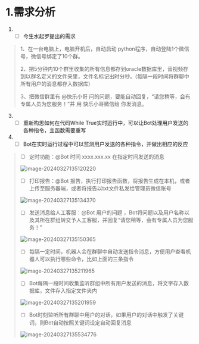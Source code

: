 # 1.需求分析
1. -[ ] 今生水起罗提出的需求
> 1、在一台电脑上，电脑开机后，自动启动 python程序，自动登陆1个微信号，微信号绑定了10个群。 
> 
> 2、把5分钟内10个群里收集的所有信息都存到oracle数据库里，音视频存到以群名定义的文件夹里，文件名标记出时分秒。(每隔一段时间将群聊中所有用户的消息都存入数据库)
> 
> 3、把微信群里有 @快乐小哥 问的问题，要能自动回复，“请您稍等，会有专属人员为您服务！”并 用 快乐小哥微信给 你发消息。
3. -[ ] 重新构思如何在代码While True实时运行中，可以让Bot处理用户发送的各种指令，主函数需要重写
4. -[ ] Bot在实时运行过程中可以监测用户发送的各种指令，并做出相应的反应
> - [ ] 定时功能：@Bot 时间 xxxx.xxx.xx 在指定时间发送的消息
>
> ![image-20240327135120220](https://typora-kpl.oss-cn-hangzhou.aliyuncs.com/image-20240327135120220.png)
>
> - [ ] 打印报告：@Bot 报告，执行打印报告函数，将报告生成在本机，或者上传至服务器端，或者将报告以txt文件私发给管理员微信账号
>
> ![image-20240327135134370](https://typora-kpl.oss-cn-hangzhou.aliyuncs.com/image-20240327135134370.png)
>
> - [ ] 发送消息给人工客服：@Bot 用户的问题 ，Bot将问题以及用户名称以及其所在群组转交予人工客服，并回复“请您稍等，会有专属人员为您服务！”
>
> ![image-20240327135150365](https://typora-kpl.oss-cn-hangzhou.aliyuncs.com/image-20240327135150365.png)
>
> - [ ] 每隔一定时间，机器人会在群聊中自动发送指令消息，方便用户查看机器人可以执行哪些命令，比如上面的三条指令
>
> ![image-20240327135211965](https://typora-kpl.oss-cn-hangzhou.aliyuncs.com/image-20240327135211965.png)
>
> - [ ] Bot每隔一段时间收集监听群组中所有用户发送的消息，将文字存入数据库，文件存入指定文件夹内
>
> ![image-20240327135201959](https://typora-kpl.oss-cn-hangzhou.aliyuncs.com/image-20240327135201959.png)
>
> - [ ] Bot时刻监听所有群聊中用户的对话，如果用户的对话中触发了关键词，则Bot自动按照关键词设定自动回复消息
>
> ![image-20240327135534776](https://typora-kpl.oss-cn-hangzhou.aliyuncs.com/image-20240327135534776.png)
